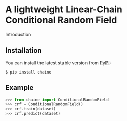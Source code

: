 # A lightweight Linear-Chain Conditional Random Field

Introduction


## Installation

You can install the latest stable version from [PyPI](https://pypi.org/project/chaine):

```
$ pip install chaine
```

## Example

```python
>>> from chaine import ConditionalRandomField
>>> crf = ConditionalRandomField()
>>> crf.train(dataset)
>>> crf.predict(dataset)
```
